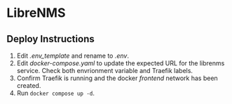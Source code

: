 # LibreNMS

## Deploy Instructions
1. Edit _.env\_template_ and rename to _.env_.
2. Edit _docker-compose.yaml_ to update the expected URL for the librenms service. Check both envrionment variable and Traefik labels.
3. Confirm Traefik is running and the docker _frontend_ network has been created.
4. Run `docker compose up -d`.

